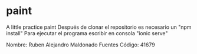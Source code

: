 # paint
A little practice paint
Después de clonar el repositorio es necesario un "npm install"
Para ejecutar el programa escribir en consola "ionic serve"

Nombre: Ruben Alejandro Maldonado Fuentes
Código: 41679
